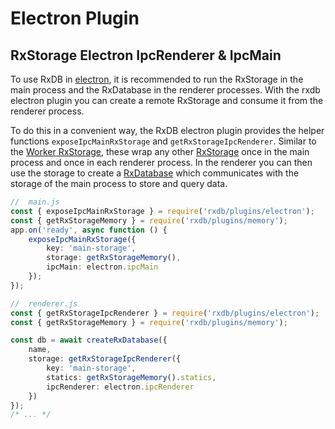 # Electron Plugin


## RxStorage Electron IpcRenderer & IpcMain


To use RxDB in [electron](./electron-database.md), it is recommended to run the RxStorage in the main process and the RxDatabase in the renderer processes. With the rxdb electron plugin you can create a remote RxStorage and consume it from the renderer process.

To do this in a convenient way, the RxDB electron plugin provides the helper functions `exposeIpcMainRxStorage` and `getRxStorageIpcRenderer`.
Similar to the [Worker RxStorage](./rx-storage-worker.md), these wrap any other [RxStorage](./rx-storage.md) once in the main process and once in each renderer process. In the renderer you can then use the storage to create a [RxDatabase](./rx-database.md) which communicates with the storage of the main process to store and query data.

```ts
//  main.js
const { exposeIpcMainRxStorage } = require('rxdb/plugins/electron');
const { getRxStorageMemory } = require('rxdb/plugins/memory');
app.on('ready', async function () {
    exposeIpcMainRxStorage({
        key: 'main-storage',
        storage: getRxStorageMemory(),
        ipcMain: electron.ipcMain
    });
});
```


```ts
//  renderer.js
const { getRxStorageIpcRenderer } = require('rxdb/plugins/electron');
const { getRxStorageMemory } = require('rxdb/plugins/memory');

const db = await createRxDatabase({
    name,
    storage: getRxStorageIpcRenderer({
        key: 'main-storage',
        statics: getRxStorageMemory().statics,
        ipcRenderer: electron.ipcRenderer
    })
});
/* ... */
```
